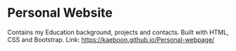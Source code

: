 # Personal Website

Contains my Education background, projects and contacts.
Built with HTML, CSS and Bootstrap.
Link: https://kaeboon.github.io/Personal-webpage/
